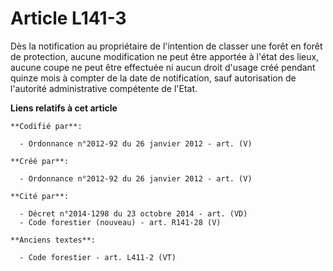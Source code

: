 # Article L141-3

Dès la notification au propriétaire de l'intention de classer une forêt en forêt de protection, aucune modification ne peut
être apportée à l'état des lieux, aucune coupe ne peut être effectuée ni aucun droit d'usage créé pendant quinze mois à
compter de la date de notification, sauf autorisation de l'autorité administrative compétente de l'Etat.

**Liens relatifs à cet article**

	**Codifié par**:

	  - Ordonnance n°2012-92 du 26 janvier 2012 - art. (V)

	**Créé par**:

	  - Ordonnance n°2012-92 du 26 janvier 2012 - art. (V)

	**Cité par**:

	  - Décret n°2014-1298 du 23 octobre 2014 - art. (VD)
	  - Code forestier (nouveau) - art. R141-28 (V)

	**Anciens textes**:

	  - Code forestier - art. L411-2 (VT)
